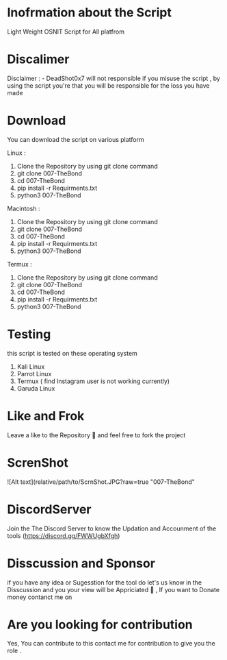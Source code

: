 # Inofrmation about the Script 

Light Weight OSNIT Script for All platfrom

# Discalimer
Disclaimer : - DeadShot0x7 will not responsible if you misuse the script , by using  the script you're that you will be responsible for the loss you have made 
# Download
You can download the script on various platform 

 Linux  :
 
 1. Clone the Repository  by using git clone command 
 2. git clone 007-TheBond
 3. cd 007-TheBond
 4. pip install -r Requirments.txt
 5. python3 007-TheBond 
 
 
 Macintosh : 
 
  1. Clone the Repository  by using git clone command 
 2. git clone 007-TheBond
 3. cd 007-TheBond
 4. pip install -r Requirments.txt
 5. python3 007-TheBond 
 
 
 Termux :
  1. Clone the Repository  by using git clone command 
 2. git clone 007-TheBond
 3. cd 007-TheBond
 4. pip install -r Requirments.txt
 5. python3 007-TheBond 

# Testing 
this script is tested  on these operating system 

1. Kali Linux
2. Parrot Linux
3. Termux ( find Instagram user is not working currently)
4. Garuda Linux 
# Like and  Frok
Leave a like to the Repository 🙂 and feel free to fork the project 

# ScrenShot
![Alt text](relative/path/to/ScrnShot.JPG?raw=true "007-TheBond"
# DiscordServer 
Join the The Discord Server  to know the Updation and Accounment of the tools 
(https://discord.gg/FWWUgbXfgh)
# Disscussion and Sponsor
if you have any idea or Sugesstion for the tool do let's us know in the Disscussion and you your view will be Appriciated 🙌 , If you want to Donate money contanct me on 
# Are you looking for contribution 
Yes, You can contribute to this contact me for contribution  to give you the role .
 
 
 
 


